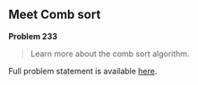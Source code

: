 Meet Comb sort
--------------

**Problem 233**

> Learn more about the comb sort algorithm.

Full problem statement is available [here][mirror].

[mirror]: https://github.com/rdtsc/codeeval-problem-statements/tree/master/moderate/233-meet-comb-sort/
          "View Problem Statement Mirror"
